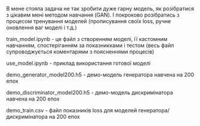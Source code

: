В мене стояла задача не так зробити дуже гарну модель, як розібратися з цікавим мені методом навчання (GAN). І покроково розібратись з процесом тренування моделей (прописування своїх loss, ручне оновлення ваг моделі і т.д.)  


train_model.ipynb - це файл з створенням моделі, її кастомним навчанням, спостеріганням за показникками і тестом  (весь файл супроводжується коментарями з поясненнями процесів)

use_model.ipynb - приклад використання готової моделі

demo_generator_model200.h5 - демо-модель генератора навчена на 200 епох

demo_discriminator_model200.h5 - демо-модель дискримінатора навчена на 200 епох

demo_train.csv - файл показників loss для моделей генератора/дискримінатора на 200 епох
